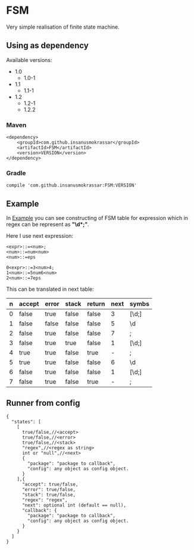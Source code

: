 # FSM

Very simple realisation of finite state machine.

## Using as dependency

Available versions:

* 1.0
  * 1.0-1
* 1.1
  * 1.1-1
* 1.2
  * 1.2-1
  * 1.2.2

### Maven

```
<dependency>
    <groupId>com.github.insanusmokrassar</groupId>
    <artifactId>FSM</artifactId>
    <version>VERSION</version>
</dependency>
```

### Gradle

```compile 'com.github.insanusmokrassar:FSM:VERSION'```


## Example

In [Example](src/main/kotlin/com/github/insanusmokrassar/FSM/Example.kt) you can see constructing of FSM table for
expression which in regex can be represent as __"\d*;"__.

Here I use next expression:

```
<expr>::=<num>;
<num>::=num<num>
<num>::=eps

0<expr>::=3<num>4;
1<num>::=5num6<num>
2<num>::=7eps
```

This can be translated in next table:

| n | accept | error | stack | return | next | symbs |
|---|--------|-------|-------|--------|------|-------|
| 0 | false | true | false | false | 3 | \[\d;\] |
| 1 | false | false | false | false | 5 | \d |
| 2 | false | true | false | false | 7 | ; |
| 3 | false | true | true | false | 1 | \[\d;\] |
| 4 | true | true | false | true | - | ; |
| 5 | true | true | false | false | 6 | \d |
| 6 | false | true | false | false | 1 | \[\d;\] |
| 7 | false | true | false | true | - | ; |

## Runner from config

```JSmin
{
  "states": [
    [
      true/false,//<accept>
      true/false,//<error>
      true/false,//<stack>
      "regex",//<regex as string>
      int or "null",//<next>
      {
        "package": "package to callback",
        "config": any object as config object.
      }
    ],{
      "accept": true/false,
      "error": true/false,
      "stack": true/false,
      "regex": "regex",
      "next": optional int (default == null),
      "callback": {
        "package": "package to callback",
        "config": any object as config object.
      }
    }
  ]
}
```
